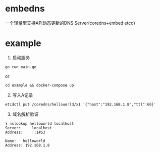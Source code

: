 # embedns
一个轻量型支持API动态更新的DNS Server(coredns+embed etcd)

# example 
1. 启动服务
```
go run main.go
```
or 
```
cd example && docker-compose up 
```

2. 写入A记录
```
etcdctl put /coredns/helloworld/x1 '{"host":"192.168.1.8","ttl":60}'
```

3. 域名解析验证
```
❯ nslookup helloworld localhost
Server:		localhost
Address:	::1#53

Name:	helloworld
Address: 192.168.1.8
```